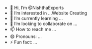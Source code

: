 - 👋 Hi, I’m @NishthaExports
- 👀 I’m interested in ...Website Creating
- 🌱 I’m currently learning ...
- 💞️ I’m looking to collaborate on ...
- 📫 How to reach me ...
- 😄 Pronouns: ...
- ⚡ Fun fact: ...

<!---
NishthaExports/NishthaExports is a ✨ special ✨ repository because its `README.md` (this file) appears on your GitHub profile.
You can click the Preview link to take a look at your changes.
--->
